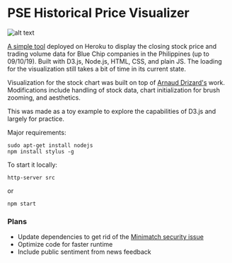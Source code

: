 # PSE Historical Price Visualizer

![alt text](https://github.com/amielle/PSE-Historical-Price-Visualizer/blob/master/img/sample.png "Sample image of site")

[A simple tool](https://pse-prices.herokuapp.com/) deployed on Heroku to display the closing stock price and trading volume data for Blue Chip companies in the Philippines (up to 09/10/19). Built with D3.js, Node.js, HTML, CSS, and plain JS. The loading for the visualization still takes a bit of time in its current state.

Visualization for the stock chart was built on top of [Arnaud Drizard's](https://github.com/arnauddri/d3-stock) work. Modifications include handling of stock data, chart initialization for brush zooming, and aesthetics.

This was made as a toy example to explore the capabilities of D3.js and largely for practice.

Major requirements:
```
sudo apt-get install nodejs
npm install stylus -g
```

To start it locally:
```
http-server src
```
or 
```
npm start
```

### Plans
* Update dependencies to get rid of the [Minimatch security issue](https://nvd.nist.gov/vuln/detail/CVE-2016-10540)
* Optimize code for faster runtime
* Include public sentiment from news feedback
